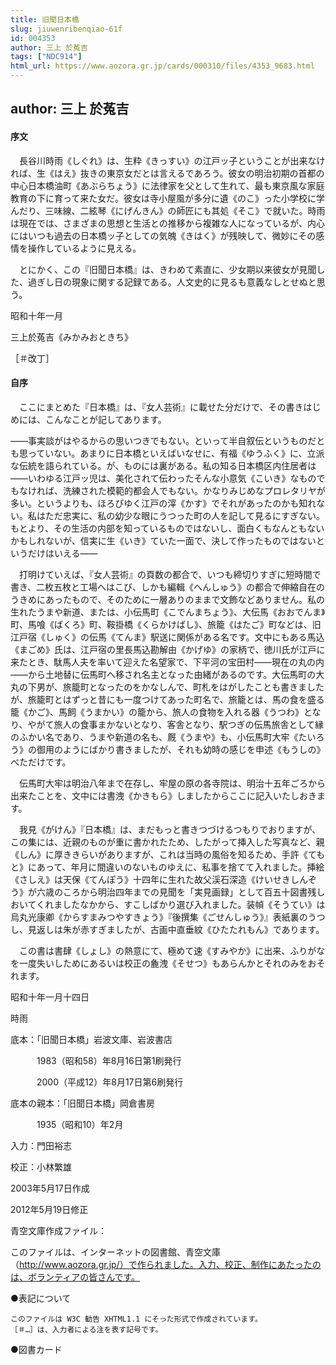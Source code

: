 ```yaml
---
title: 旧聞日本橋
slug: jiuwenribenqiao-61f
id: 004353
author: 三上 於菟吉
tags: ["NDC914"]
html_url: https://www.aozora.gr.jp/cards/000310/files/4353_9683.html
---
```


## author: 三上 於菟吉

#### 序文




　長谷川時雨《しぐれ》は、生粋《きっすい》の江戸ッ子ということが出来なければ、生《はえ》抜きの東京女だとは言えるであろう。彼女の明治初期の首都の中心日本橋油町《あぶらちょう》に法律家を父として生れて、最も東京風な家庭教育の下に育って来た女だ。彼女は寺小屋風が多分に遺《のこ》った小学校に学んだり、三味線、二絃琴《にげんきん》の師匠にも其処《そこ》で就いた。時雨は現在では、さまざまの思想と生活との推移から複雑な人になっているが、内心にはいつも過去の日本橋ッ子としての気魄《きはく》が残映して、微妙にその感情を操作しているように見える。

　とにかく、この『旧聞日本橋』は、きわめて素直に、少女期以来彼女が見聞した、過ぎし日の現象に関する記録である。人文史的に見るも意義なしとせぬと思う。

昭和十年一月

三上於菟吉《みかみおときち》

［＃改丁］



#### 自序




　ここにまとめた『日本橋』は、『女人芸術』に載せた分だけで、その書きはじめには、こんなことが記してあります。


――事実談がはやるからの思いつきでもない。といって半自叙伝というものだとも思っていない。あまりに日本橋といえばいなせに、有福《ゆうふく》に、立派な伝統を語られている。が、ものには裏がある。私の知る日本橋区内住居者は――いわゆる江戸ッ児は、美化されて伝わったそんな小意気《こいき》なものでもなければ、洗練された模範的都会人でもない。かなりみじめなプロレタリヤが多い。というよりも、ほろびゆく江戸の滓《かす》でそれがあったのかも知れない。私はただ忠実に、私の幼少な眼にうつった町の人を記して見るにすぎない。もとより、その生活の内部を知っているものではないし、面白くもなんともないかもしれないが、信実に生《いき》ていた一面で、決して作ったものではないというだけはいえる――



　打明けていえば、『女人芸術』の頁数の都合で、いつも締切りすぎに短時間で書き、二枚五枚と工場へはこび、しかも編輯《へんしゅう》の都合で伸縮自在のうきめにあったもので、そのために一層ありのままで文飾などありません。私の生れたうまや新道、または、小伝馬町《こでんまちょう》、大伝馬《おおでんま》町、馬喰《ばくろ》町、鞍掛橋《くらかけばし》、旅籠《はたご》町などは、旧江戸宿《しゅく》の伝馬《てんま》駅送に関係がある名です。文中にもある馬込《まごめ》氏は、江戸宿の里長馬込勘解由《かげゆ》の家柄で、徳川氏が江戸に来たとき、駄馬人夫を率いて迎えた名望家で、下平河の宝田村――現在の丸の内――から土地替に伝馬町へ移され名主となった由緒があるのです。大伝馬町の大丸の下男が、旅籠町となったのをかなしんで、町札をはがしたことも書きましたが、旅籠町とはずっと昔にも一度つけてあった町名で、旅籠とは、馬の食を盛る籠《かご》、馬飼《うまかい》の籠から、旅人の食物を入れる器《うつわ》となり、やがて旅人の食事まかないとなり、客舎となり、駅つぎの伝馬旅舎として縁のふかい名であり、うまや新道の名も、厩《うまや》も、小伝馬町大牢《たいろう》の御用のようにばかり書きましたが、それも幼時の感じを申述《もうしの》べただけです。

　伝馬町大牢は明治八年まで在存し、牢屋の原の各寺院は、明治十五年ごろから出来たことを、文中には書洩《かきもら》しましたからここに記入いたしおきます。

　我見《がけん》『日本橋』は、まだもっと書きつづけるつもりでおりますが、この集には、近親のものが重に書かれたため、したがって挿入した写真など、親《しん》に厚ききらいがありますが、これは当時の風俗を知るため、手許《てもと》にあって、年月に間違いのないものゆえに、私事を捨てて入れました。挿絵《さしえ》は天保《てんぽう》十四年に生れた故父渓石深造《けいせきしんぞう》が六歳のころから明治四年までの見聞を「実見画録」として百五十図書残しおいてくれましたなかから、すこしばかり選び入れました。装幀《そうてい》は烏丸光康卿《からすまみつやすきょう》『後撰集《ごせんしゅう》』表紙裏のうつし、見返しは朱が赤すぎましたが、古画中直垂紋《ひたたれもん》であります。

　この書は書肆《しょし》の熱意にて、極めて速《すみやか》に出来、ふりがなを一度失いしためにあるいは校正の麁洩《そせつ》もあらんかとそれのみをおそれます。

昭和十年一月十四日

時雨













底本：「旧聞日本橋」岩波文庫、岩波書店

　　　1983（昭和58）年8月16日第1刷発行

　　　2000（平成12）年8月17日第6刷発行

底本の親本：「旧聞日本橋」岡倉書房

　　　1935（昭和10）年2月

入力：門田裕志

校正：小林繁雄

2003年5月17日作成

2012年5月19日修正

青空文庫作成ファイル：

このファイルは、インターネットの図書館、青空文庫（http://www.aozora.gr.jp/）で作られました。入力、校正、制作にあたったのは、ボランティアの皆さんです。











●表記について


	このファイルは W3C 勧告 XHTML1.1 にそった形式で作成されています。
	［＃…］は、入力者による注を表す記号です。







●図書カード